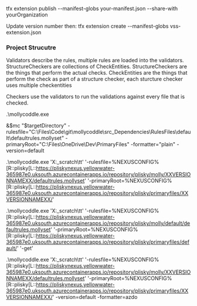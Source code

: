 tfx extension publish --manifest-globs your-manifest.json --share-with yourOrganization

Update version number then:
tfx extension create --manifest-globs vss-extension.json




### Project Strucutre

Validators describe the rules, multiple rules are loaded into the validators.  
StructureCheckers are collections of CheckEntities.  StructureCheckers are the things that perform the actual checks.
CheckEntities are the things that perform the check as part of a structure checker, each sturcture checker uses multiple checkentities


Checkers use the validators to run the validations against every file that is checked.

.\mollycoddle.exe 

&$mc "$targetDirectory" -rulesfile="C:\Files\Code\git\mollycoddle\src\_Dependencies\RulesFiles\default\defaultrules.mollyset" -primaryRoot="C:\Files\OneDrive\Dev\PrimaryFiles" -formatter="plain" -version=default

.\mollycoddle.exe 'X:\_scratch\tt' '-rulesfile=%NEXUSCONFIG%[R::plisky[L::https://pliskynexus.yellowwater-365987e0.uksouth.azurecontainerapps.io/repository/plisky/molly/XXVERSIONNAMEXX/defaultrules.mollyset' '-primaryRoot=%NEXUSCONFIG%[R::plisky[L::https://pliskynexus.yellowwater-365987e0.uksouth.azurecontainerapps.io/repository/plisky/primaryfiles/XXVERSIONNAMEXX/' 



 .\mollycoddle.exe 'X:\_scratch\tt' '-rulesfile=%NEXUSCONFIG%[R::plisky[L::https://pliskynexus.yellowwater-365987e0.uksouth.azurecontainerapps.io/repository/plisky/molly/default/defaultrules.mollyset' '-primaryRoot=%NEXUSCONFIG%[R::plisky[L::https://pliskynexus.yellowwater-365987e0.uksouth.azurecontainerapps.io/repository/plisky/primaryfiles/default/' '-get'


.\mollycoddle.exe 'X:\_scratch\tt' '-rulesfile=%NEXUSCONFIG%[R::plisky[L::https://pliskynexus.yellowwater-365987e0.uksouth.azurecontainerapps.io/repository/plisky/molly/XXVERSIONNAMEXX/defaultrules.mollyset' '-primaryRoot=%NEXUSCONFIG%[R::plisky[L::https://pliskynexus.yellowwater-365987e0.uksouth.azurecontainerapps.io/repository/plisky/primaryfiles/XXVERSIONNAMEXX/' -version=default -formatter=azdo